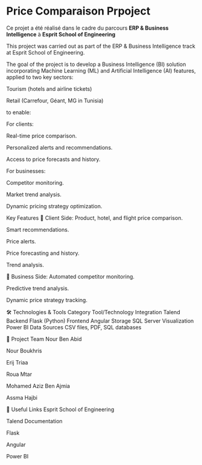 # Price Comparaison Prpoject 
Ce projet a été réalisé dans le cadre du parcours **ERP & Business Intelligence** à **Esprit School of Engineering**

This project was carried out as part of the ERP & Business Intelligence track at Esprit School of Engineering.

The goal of the project is to develop a Business Intelligence (BI) solution incorporating Machine Learning (ML) and Artificial Intelligence (AI) features, applied to two key sectors:

Tourism (hotels and airline tickets)

Retail (Carrefour, Géant, MG in Tunisia)

to enable:

For clients:

Real-time price comparison.

Personalized alerts and recommendations.

Access to price forecasts and history.

For businesses:

Competitor monitoring.

Market trend analysis.

Dynamic pricing strategy optimization.

Key Features
👤 Client Side:
Product, hotel, and flight price comparison.

Smart recommendations.

Price alerts.

Price forecasting and history.

Trend analysis.

🏢 Business Side:
Automated competitor monitoring.

Predictive trend analysis.

Dynamic price strategy tracking.

🛠️ Technologies & Tools
Category	Tool/Technology
Integration	Talend
Backend	Flask (Python)
Frontend	Angular
Storage	SQL Server
Visualization	Power BI
Data Sources	CSV files, PDF, SQL databases

👥 Project Team
Nour Ben Abid

Nour Boukhris

Erij Triaa

Roua Mtar

Mohamed Aziz Ben Ajmia

Assma Hajbi

🔗 Useful Links
Esprit School of Engineering

Talend Documentation

Flask

Angular

Power BI


